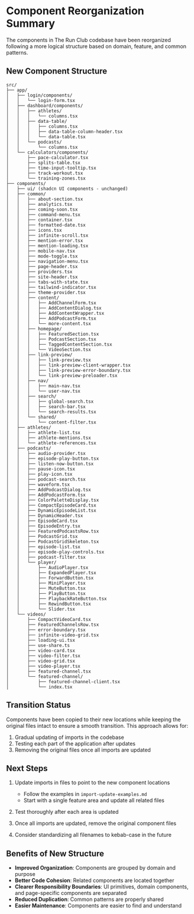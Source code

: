 # Component Reorganization Summary

The components in The Run Club codebase have been reorganized following a more logical structure based on domain, feature, and common patterns.

## New Component Structure

```
src/
├── app/
│   ├── login/components/
│   │   └── login-form.tsx
│   ├── dashboard/components/
│   │   ├── athletes/
│   │   │   └── columns.tsx
│   │   ├── data-table/
│   │   │   ├── columns.tsx
│   │   │   ├── data-table-column-header.tsx
│   │   │   └── data-table.tsx
│   │   └── podcasts/
│   │       └── columns.tsx
│   └── calculators/components/
│       ├── pace-calculator.tsx
│       ├── splits-table.tsx
│       ├── time-input-tooltip.tsx
│       ├── track-workout.tsx
│       └── training-zones.tsx
├── components/
│   ├── ui/ (shadcn UI components - unchanged)
│   ├── common/
│   │   ├── about-section.tsx
│   │   ├── analytics.tsx
│   │   ├── coming-soon.tsx
│   │   ├── command-menu.tsx
│   │   ├── container.tsx
│   │   ├── formatted-date.tsx
│   │   ├── icons.tsx
│   │   ├── infinite-scroll.tsx
│   │   ├── mention-error.tsx
│   │   ├── mention-loading.tsx
│   │   ├── mobile-nav.tsx
│   │   ├── mode-toggle.tsx
│   │   ├── navigation-menu.tsx
│   │   ├── page-header.tsx
│   │   ├── providers.tsx
│   │   ├── site-header.tsx
│   │   ├── tabs-with-state.tsx
│   │   ├── tailwind-indicator.tsx
│   │   ├── theme-provider.tsx
│   │   ├── content/
│   │   │   ├── AddChannelForm.tsx
│   │   │   ├── AddContentDialog.tsx
│   │   │   ├── AddContentWrapper.tsx
│   │   │   ├── AddPodcastForm.tsx
│   │   │   └── more-content.tsx
│   │   ├── homepage/
│   │   │   ├── FeaturedSection.tsx
│   │   │   ├── PodcastSection.tsx
│   │   │   ├── TaggedContentSection.tsx
│   │   │   └── VideoSection.tsx
│   │   ├── link-preview/
│   │   │   ├── link-preview.tsx
│   │   │   ├── link-preview-client-wrapper.tsx
│   │   │   ├── link-preview-error-boundary.tsx
│   │   │   └── link-preview-preloader.tsx
│   │   ├── nav/
│   │   │   ├── main-nav.tsx
│   │   │   └── user-nav.tsx
│   │   ├── search/
│   │   │   ├── global-search.tsx
│   │   │   ├── search-bar.tsx
│   │   │   └── search-results.tsx
│   │   └── shared/
│   │       └── content-filter.tsx
│   ├── athletes/
│   │   ├── athlete-list.tsx
│   │   ├── athlete-mentions.tsx
│   │   └── athlete-references.tsx
│   ├── podcasts/
│   │   ├── audio-provider.tsx
│   │   ├── episode-play-button.tsx
│   │   ├── listen-now-button.tsx
│   │   ├── pause-icon.tsx
│   │   ├── play-icon.tsx
│   │   ├── podcast-search.tsx
│   │   ├── waveform.tsx
│   │   ├── AddPodcastDialog.tsx
│   │   ├── AddPodcastForm.tsx
│   │   ├── ColorPaletteDisplay.tsx
│   │   ├── CompactEpisodeCard.tsx
│   │   ├── DynamicEpisodeList.tsx
│   │   ├── DynamicHeader.tsx
│   │   ├── EpisodeCard.tsx
│   │   ├── EpisodeEntry.tsx
│   │   ├── FeaturedPodcastsRow.tsx
│   │   ├── PodcastGrid.tsx
│   │   ├── PodcastGridSkeleton.tsx
│   │   ├── episode-list.tsx
│   │   ├── episode-play-controls.tsx
│   │   ├── podcast-filter.tsx
│   │   └── player/
│   │       ├── AudioPlayer.tsx
│   │       ├── ExpandedPlayer.tsx
│   │       ├── ForwardButton.tsx
│   │       ├── MiniPlayer.tsx
│   │       ├── MuteButton.tsx
│   │       ├── PlayButton.tsx
│   │       ├── PlaybackRateButton.tsx
│   │       ├── RewindButton.tsx
│   │       └── Slider.tsx
│   └── videos/
│       ├── CompactVideoCard.tsx
│       ├── FeaturedChannelsRow.tsx
│       ├── error-boundary.tsx
│       ├── infinite-video-grid.tsx
│       ├── loading-ui.tsx
│       ├── use-share.ts
│       ├── video-card.tsx
│       ├── video-filter.tsx
│       ├── video-grid.tsx
│       ├── video-player.tsx
│       ├── featured-channel.tsx
│       └── featured-channel/
│           ├── featured-channel-client.tsx
│           └── index.tsx
```

## Transition Status

Components have been copied to their new locations while keeping the original files intact to ensure a smooth transition. This approach allows for:

1. Gradual updating of imports in the codebase
2. Testing each part of the application after updates
3. Removing the original files once all imports are updated

## Next Steps

1. Update imports in files to point to the new component locations
   - Follow the examples in `import-update-examples.md`
   - Start with a single feature area and update all related files

2. Test thoroughly after each area is updated

3. Once all imports are updated, remove the original component files

4. Consider standardizing all filenames to kebab-case in the future

## Benefits of New Structure

- **Improved Organization**: Components are grouped by domain and purpose
- **Better Code Cohesion**: Related components are located together
- **Clearer Responsibility Boundaries**: UI primitives, domain components, and page-specific components are separated
- **Reduced Duplication**: Common patterns are properly shared
- **Easier Maintenance**: Components are easier to find and understand